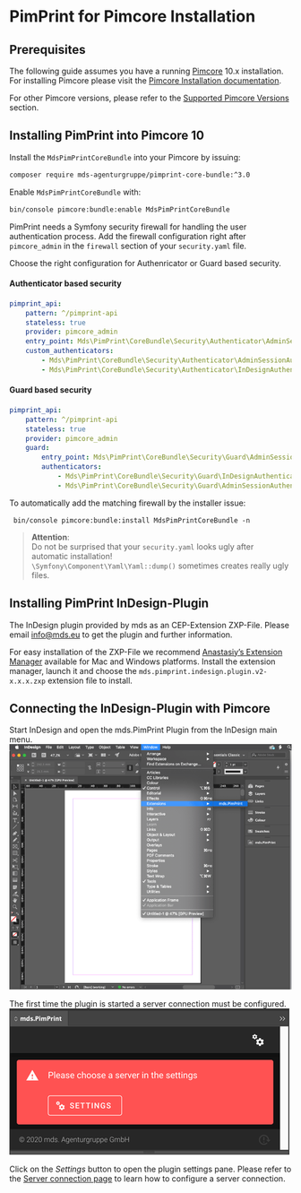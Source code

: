 # PimPrint for Pimcore Installation

## Prerequisites

The following guide assumes you have a running [Pimcore](https://pimcore.com) 10.x installation. For installing Pimcore please visit
the [Pimcore Installation documentation](https://pimcore.com/docs/pimcore/current/Development_Documentation/Getting_Started/Installation.html).

For other Pimcore versions, please refer to the [Supported Pimcore Versions](../README.md#page_Supported_Pimcore_Versions) section.

## Installing PimPrint into Pimcore 10

Install the `MdsPimPrintCoreBundle` into your Pimcore by issuing:

```bash
composer require mds-agenturgruppe/pimprint-core-bundle:^3.0
```

Enable `MdsPimPrintCoreBundle` with:

```bash
bin/console pimcore:bundle:enable MdsPimPrintCoreBundle
```

PimPrint needs a Symfony security firewall for handling the user authentication process.
Add the firewall configuration right after `pimcore_admin` in the `firewall` section of your `security.yaml` file.

Choose the right configuration for Authenricator or Guard based security.

#### Authenticator based security

```yaml
pimprint_api:
    pattern: ^/pimprint-api
    stateless: true
    provider: pimcore_admin
    entry_point: Mds\PimPrint\CoreBundle\Security\Authenticator\AdminSessionAuthenticator
    custom_authenticators:
        - Mds\PimPrint\CoreBundle\Security\Authenticator\AdminSessionAuthenticator
        - Mds\PimPrint\CoreBundle\Security\Authenticator\InDesignAuthenticator
```

#### Guard based security

```yaml
pimprint_api:
    pattern: ^/pimprint-api
    stateless: true
    provider: pimcore_admin
    guard:
        entry_point: Mds\PimPrint\CoreBundle\Security\Guard\AdminSessionAuthenticator
        authenticators:
            - Mds\PimPrint\CoreBundle\Security\Guard\InDesignAuthenticator
            - Mds\PimPrint\CoreBundle\Security\Guard\AdminSessionAuthenticator 
```

To automatically add the matching firewall by the installer issue:

```shell
 bin/console pimcore:bundle:install MdsPimPrintCoreBundle -n
```

> <strong>Attention</strong>:<br>
> Do not be surprised that your `security.yaml` looks ugly after automatic installation!<br>
> `\Symfony\Component\Yaml\Yaml::dump()` sometimes creates really ugly files.

## Installing PimPrint InDesign-Plugin

The InDesign plugin provided by mds as an CEP-Extension ZXP-File. Please email <a href="mailto:info@mds.eu?subject=PimPrint Plugin">info@mds.eu</a> to get the plugin and further
information.

For easy installation of the ZXP-File we recommend [Anastasiy’s Extension Manager](https://install.anastasiy.com) available for Mac and Windows platforms.
Install the extension manager, launch it and choose the `mds.pimprint.indesign.plugin.v2-x.x.x.zxp` extension file to install.

## Connecting the InDesign-Plugin with Pimcore

Start InDesign and open the mds.PimPrint Plugin from the InDesign main menu.
![InDesign - Open PimPrint Plugin](../img/indesign-open_pimprint.png)

The first time the plugin is started a server connection must be configured.
![Plugin - No connection configured](../img/plugin-first_start.png)

Click on the _Settings_ button to open the plugin settings pane. Please refer to the [Server connection page](../20_InDesign_Plugin/00_Server_connection.md) to learn how to
configure a server connection.


 

